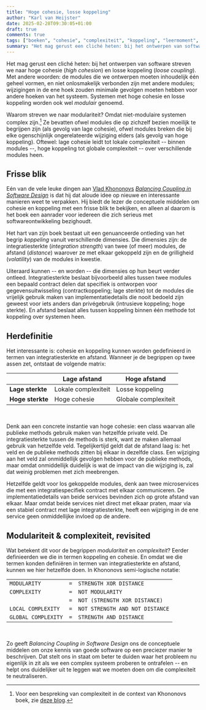 ```yaml
---
title: "Hoge cohesie, losse koppeling"
author: "Karl van Heijster"
date: 2025-02-28T09:30:05+01:00
draft: true
comments: true
tags: ["boeken", "cohesie", "complexiteit", "koppeling", "leermoment", "mentaal model", "modulariteit"]
summary: "Het mag gerust een cliché heten: bij het ontwerpen van software streven we naar hoge cohesie (*high cohesion*) en losse koppeling (*loose coupling*). Met andere woorden: de modules die we ontwerpen moeten inhoudelijk één geheel vormen, en niet onlosmakelijk verbonden zijn met andere modules; wijzigingen in de ene hoek zouden minimale gevolgen moeten hebben voor andere hoeken van het systeem. Systemen met hoge cohesie en losse koppeling worden ook wel *modulair* genoemd."
---
```


Het mag gerust een cliché heten: bij het ontwerpen van software streven we naar hoge cohesie (*high cohesion*) en losse koppeling (*loose coupling*). Met andere woorden: de modules die we ontwerpen moeten inhoudelijk één geheel vormen, en niet onlosmakelijk verbonden zijn met andere modules; wijzigingen in de ene hoek zouden minimale gevolgen moeten hebben voor andere hoeken van het systeem. Systemen met hoge cohesie en losse koppeling worden ook wel *modulair* genoemd.


Waarom streven we naar modulariteit? Omdat niet-modulaire systemen complex zijn.[^1] Ze bevatten ofwel modules die op zichzelf bezien moeilijk te begrijpen zijn (als gevolg van lage cohesie), ofwel modules breken die bij elke ogenschijnlijk ongerelateerde wijziging elders (als gevolg van hoge koppeling). Oftewel: lage cohesie leidt tot lokale complexiteit -- binnen modules --, hoge koppeling tot globale complexiteit -- over verschillende modules heen.


## Frisse blik


Eén van de vele leuke dingen aan [Vlad Khononovs](https://vladikk.com/) [*Balancing Coupling in Software Design*](https://www.pearson.com/en-us/subject-catalog/p/balancing-coupling-in-software-design-successful-software-architecture-in-general-and-distributed-systems/P200000000372/9780137353576 "Vlad Khononov, 'Balancing Coupling in Software Design: Universal Design Principles for Architecting Modular Software Systems', Addison-Wesley Professional 2024") is dat hij dat aloude idee op nieuwe en interessante manieren weet te verpakken. Hij biedt de lezer de conceptuele middelen om cohesie en koppeling met een frisse blik te bekijken, en alleen al daarom is het boek een aanrader voor iedereen die zich serieus met softwareontwikkeling bezighoudt.


Het hart van zijn boek bestaat uit een genuanceerde ontleding van het begrip *koppeling* vanuit verschillende dimensies. Die dimensies zijn: de integratiesterkte (*integration strength*) van twee (of meer) modules, de afstand (*distance*) waarover ze met elkaar gekoppeld zijn en de grilligheid (*volatility*) van de modules in kwestie. 


Uiteraard kunnen -- en worden -- die dimensies op hun beurt verder ontleed. Integratiesterkte beslaat bijvoorbeeld alles tussen twee modules een bepaald contract delen dat specifiek is ontworpen voor gegevensuitwisseling (contractkoppeling; lage sterkte) tot de modules die vrijelijk gebruik maken van implementatiedetails die nooit bedoeld zijn geweest voor iets anders dan privégebruik (intrusieve koppeling; hoge sterkte). En afstand beslaat alles tussen koppeling binnen één methode tot koppeling over systemen heen.


## Herdefinitie


Het interessante is: cohesie en koppeling kunnen worden gedefinieerd in termen van integratiesterkte en afstand. Wanneer je de begrippen op twee assen zet, ontstaat de volgende matrix:


|                  | **Lage afstand**    | **Hoge afstand**     |
| ---------------- | ------------------- | -------------------- |
| **Lage sterkte** | Lokale complexiteit | Losse koppeling      |
| **Hoge sterkte** | Hoge cohesie        | Globale complexiteit |

<br>


Denk aan een concrete instantie van hoge cohesie: een class waarvan alle publieke methods gebruik maken van hetzelfde private veld. De integratiesterkte tussen de methods is sterk, want ze maken allemaal gebruik van hetzelfde veld. Tegelijkertijd geldt dat de afstand laag is: het veld en de publieke methods zitten bij elkaar in dezelfde class. Een wijziging aan het veld zal onmiddellijk gevolgen hebben voor de publieke methods, maar omdat onmiddellijk duidelijk is wat de impact van die wijziging is, zal dat weinig problemen met zich meebrengen.


Hetzelfde geldt voor los gekoppelde modules, denk aan twee microservices die met een integratiespecifiek contract met elkaar communiceren. De implementatiedetails van beide services bevinden zich op grote afstand van elkaar. Maar omdat beide services niet direct met elkaar praten, maar via een stabiel contract met lage integratiesterkte, heeft een wijziging in de ene service geen onmiddellijke invloed op de andere.


## Modulariteit & complexiteit, revisited


Wat betekent dit voor de begrippen *modulariteit* en *complexiteit*? Eerder definieerden we die in termen koppeling en cohesie. En omdat we die termen konden definiëren in termen van integratiesterkte en afstand, kunnen we hier hetzelfde doen. In Khononovs semi-logische notatie:


|                     |     |                                 |
| ------------------- | --- | ------------------------------- |
| `MODULARITY`        | `=` | `STRENGTH XOR DISTANCE`         |
| `COMPLEXITY`        | `=` | `NOT MODULARITY`                |
|                     | `=` | `NOT (STRENGTH XOR DISTANCE)`   |
| `LOCAL COMPLEXITY`  | `=` | `NOT STRENGTH AND NOT DISTANCE` |
| `GLOBAL COMPLEXITY` | `=` | `STRENGTH AND DISTANCE`         |

<br>


Zo geeft *Balancing Coupling in Software Design* ons de conceptuele middelen om onze kennis van goede software op een preciezer manier te beschrijven. Dat stelt ons in staat om beter te duiden waar het probleem nu eigenlijk in zit als we een complex systeem proberen te ontrafelen -- en helpt ons duidelijker uit te leggen wat we moeten doen om die complexiteit te neutraliseren.


[^1]: Voor een bespreking van complexiteit in de context van Khononovs boek, zie [deze blog](GECOMPLICEERD_VS_COMPLEX).
